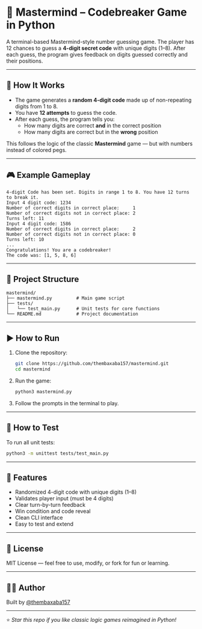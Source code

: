 # 🔐 Mastermind – Codebreaker Game in Python

A terminal-based Mastermind-style number guessing game. The player has 12 chances to guess a **4-digit secret code** with unique digits (1–8). After each guess, the program gives feedback on digits guessed correctly and their positions.

---

## 🧠 How It Works

- The game generates a **random 4-digit code** made up of non-repeating digits from 1 to 8.
- You have **12 attempts** to guess the code.
- After each guess, the program tells you:
  - How many digits are correct **and** in the correct position
  - How many digits are correct but in the **wrong** position

This follows the logic of the classic **Mastermind** game — but with numbers instead of colored pegs.

---

## 🎮 Example Gameplay

```
4-digit Code has been set. Digits in range 1 to 8. You have 12 turns to break it.
Input 4 digit code: 1234
Number of correct digits in correct place:     1
Number of correct digits not in correct place: 2
Turns left: 11
Input 4 digit code: 1586
Number of correct digits in correct place:     2
Number of correct digits not in correct place: 0
Turns left: 10
...
Congratulations! You are a codebreaker!
The code was: [1, 5, 8, 6]
```

---

## 📁 Project Structure

```text
mastermind/
├── mastermind.py         # Main game script
├── tests/
│   └── test_main.py      # Unit tests for core functions
└── README.md             # Project documentation
```

---

## ▶️ How to Run

1. Clone the repository:
   ```bash
   git clone https://github.com/thembaxaba157/mastermind.git
   cd mastermind
   ```

2. Run the game:
   ```bash
   python3 mastermind.py
   ```

3. Follow the prompts in the terminal to play.

---

## 🧪 How to Test

To run all unit tests:
```bash
python3 -m unittest tests/test_main.py
```

---

## 🧩 Features

- Randomized 4-digit code with unique digits (1–8)
- Validates player input (must be 4 digits)
- Clear turn-by-turn feedback
- Win condition and code reveal
- Clean CLI interface
- Easy to test and extend

---

## 📜 License

MIT License — feel free to use, modify, or fork for fun or learning.

---

## 👨‍💻 Author

Built by [@thembaxaba157](https://github.com/thembaxaba157)

---

⭐️ *Star this repo if you like classic logic games reimagined in Python!*
